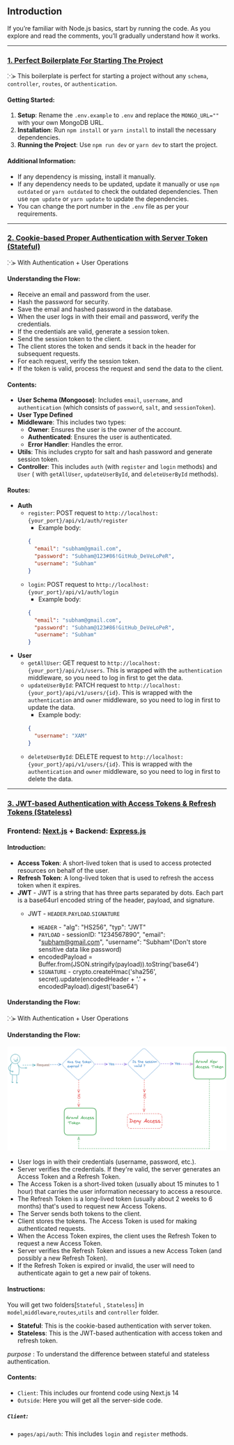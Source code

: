 ## Introduction

If you’re familiar with Node.js basics, start by running the code. As you explore and read the comments, you’ll gradually understand how it works.
___________

### [**1. Perfect Boilerplate For Starting The Project**](https://github.com/Subham-Maity/auth_advance/tree/2850177ad4eafe1679648ee9bf7140e7b6a1de5b)

  ⁙⫸ This boilerplate is perfect for starting a project without any `schema`, `controller`, `routes`,
  or `authentication`.


#### **Getting Started**:

1. **Setup**: Rename the `.env.example` to `.env` and replace the `MONGO_URL=""` with your own MongoDB URL.
2. **Installation**: Run `npm install` or `yarn install` to install the necessary dependencies.
3. **Running the Project**: Use `npm run dev` or `yarn dev` to start the project.

#### **Additional Information**:

  - If any dependency is missing, install it manually.
  - If any dependency needs to be updated, update it manually or use `npm outdated` or `yarn outdated` to check the
  outdated dependencies. Then use `npm update` or `yarn update` to update the dependencies.
  - You can change the port number in the `.env` file as per your requirements.

_______


### [**2. Cookie-based Proper Authentication with Server Token (Stateful)**](https://github.com/Subham-Maity/rest_advance/tree/98c41fb3375e4f0aa9a7f04e0d807582ca2aa54e)


⁙⫸ With Authentication + User Operations
#### **Understanding the Flow**:
- Receive an email and password from the user.
- Hash the password for security.
- Save the email and hashed password in the database.
- When the user logs in with their email and password, verify the credentials.
- If the credentials are valid, generate a session token.
- Send the session token to the client.
- The client stores the token and sends it back in the header for subsequent requests.
- For each request, verify the session token.
- If the token is valid, process the request and send the data to the client.

#### **Contents**:

- **User Schema (Mongoose)**: Includes `email`, `username`, and `authentication` (which consists of `password`, `salt`,
  and `sessionToken`).
- **User Type Defined**
- **Middleware**: This includes two types:
    - **Owner**: Ensures the user is the owner of the account.
    - **Authenticated**: Ensures the user is authenticated.
    - **Error Handler**: Handles the error.
- **Utils**: This includes crypto for salt and hash password and generate session token.
- **Controller**: This includes `auth` (with `register` and `login` methods) and `User` (
  with `getAllUser`, `updateUserById`, and `deleteUserById` methods).

#### **Routes**:

- **Auth**
    - `register`: POST request to `http://localhost:{your_port}/api/v1/auth/register`
        - Example body:
      ```json
      {
        "email": "subham@gmail.com",
        "password": "Subham@123#86!GitHub_DeVeLoPeR",
        "username": "Subham"
      }
      ```
    - `login`: POST request to `http://localhost:{your_port}/api/v1/auth/login`
        - Example body:
      ```json
      {
        "email": "subham@gmail.com",
        "password": "Subham@123#86!GitHub_DeVeLoPeR",
        "username": "Subham"
      }
      ```
- **User**
    - `getAllUser`: GET request to `http://localhost:{your_port}/api/v1/users`. This is wrapped with
      the `authentication` middleware, so you need to log in first to get the data.
    - `updateUserById`: PATCH request to `http://localhost:{your_port}/api/v1/users/{id}`. This is wrapped with
      the `authentication` and `owner` middleware, so you need to log in first to update the data.
        - Example body:
      ```json
      {
        "username": "XAM"
      }
      ```
    - `deleteUserById`: DELETE request to `http://localhost:{your_port}/api/v1/users/{id}`. This is wrapped with
      the `authentication` and `owner` middleware, so you need to log in first to delete the data.


________


### [**3. JWT-based Authentication with Access Tokens & Refresh Tokens (Stateless)**]()

### Frontend: [**Next.js**](https://nextjs.org/) + Backend: [**Express.js**](https://expressjs.com/)
#### **Introduction**:
- **Access Token**: A short-lived token that is used to access protected resources on behalf of the user.
- **Refresh Token**: A long-lived token that is used to refresh the access token when it expires.
- **JWT** - JWT is a string that has three parts separated by dots. Each part is a base64url encoded string of the header, payload, and signature.
  - JWT - `HEADER`.`PAYLOAD`.`SIGNATURE`
     
    - `HEADER` - "alg": "HS256", "typ": "JWT"
    - `PAYLOAD` - sessionID: "1234567890", "email": "subham@gmail.com", "username": "Subham"(Don't store sensitive data like password)
    - encodedPayload = Buffer.from(JSON.stringify(payload)).toString('base64')
    - `SIGNATURE` - crypto.createHmac('sha256', secret).update(encodedHeader + '.' + encodedPayload).digest('base64')
#### **Understanding the Flow**:

⁙⫸ With Authentication + User Operations

#### **Understanding the Flow**:
![JWT](./images/JWT.png)
- User logs in with their credentials (username, password, etc.).
- Server verifies the credentials. If they're valid, the server generates an Access Token and a Refresh Token.
- The Access Token is a short-lived token (usually about 15 minutes to 1 hour) that carries the user information necessary to access a resource.
- The Refresh Token is a long-lived token (usually about 2 weeks to 6 months) that's used to request new Access Tokens.
- The Server sends both tokens to the client.
- Client stores the tokens. The Access Token is used for making authenticated requests.
- When the Access Token expires, the client uses the Refresh Token to request a new Access Token.
- Server verifies the Refresh Token and issues a new Access Token (and possibly a new Refresh Token).
- If the Refresh Token is expired or invalid, the user will need to authenticate again to get a new pair of tokens.
#### **Instructions**:

You will get two folders[`Stateful` , `Stateless`] in `model`,`middleware`,`routes`,`utils` and `controller` folder. 
- **Stateful**: This is the cookie-based authentication with server token.
- **Stateless**: This is the JWT-based authentication with access token and refresh token.

*purpose* : To understand the difference between stateful and stateless authentication.

#### **Contents**:

- `Client`: This includes our frontend code using Next.js 14
- `Outside`: Here you will get all the server-side code.

##### `Client`:
- `pages/api/auth`: This includes `login` and `register` methods.